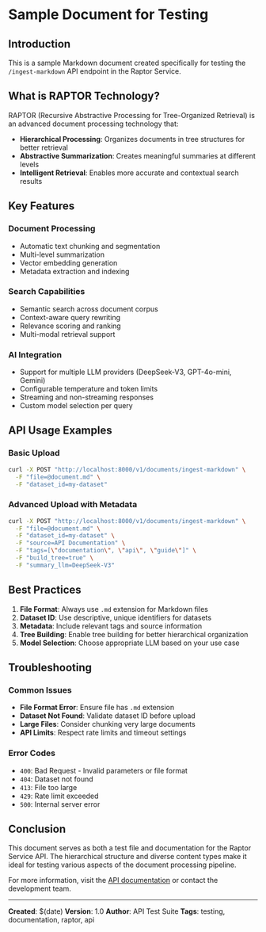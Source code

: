 # Sample Document for Testing

## Introduction

This is a sample Markdown document created specifically for testing the `/ingest-markdown` API endpoint in the Raptor Service.

## What is RAPTOR Technology?

RAPTOR (Recursive Abstractive Processing for Tree-Organized Retrieval) is an advanced document processing technology that:

- **Hierarchical Processing**: Organizes documents in tree structures for better retrieval
- **Abstractive Summarization**: Creates meaningful summaries at different levels
- **Intelligent Retrieval**: Enables more accurate and contextual search results

## Key Features

### Document Processing

- Automatic text chunking and segmentation
- Multi-level summarization
- Vector embedding generation
- Metadata extraction and indexing

### Search Capabilities

- Semantic search across document corpus
- Context-aware query rewriting
- Relevance scoring and ranking
- Multi-modal retrieval support

### AI Integration

- Support for multiple LLM providers (DeepSeek-V3, GPT-4o-mini, Gemini)
- Configurable temperature and token limits
- Streaming and non-streaming responses
- Custom model selection per query

## API Usage Examples

### Basic Upload

```bash
curl -X POST "http://localhost:8000/v1/documents/ingest-markdown" \
  -F "file=@document.md" \
  -F "dataset_id=my-dataset"
```

### Advanced Upload with Metadata

```bash
curl -X POST "http://localhost:8000/v1/documents/ingest-markdown" \
  -F "file=@document.md" \
  -F "dataset_id=my-dataset" \
  -F "source=API Documentation" \
  -F "tags=[\"documentation\", \"api\", \"guide\"]" \
  -F "build_tree=true" \
  -F "summary_llm=DeepSeek-V3"
```

## Best Practices

1. **File Format**: Always use `.md` extension for Markdown files
2. **Dataset ID**: Use descriptive, unique identifiers for datasets
3. **Metadata**: Include relevant tags and source information
4. **Tree Building**: Enable tree building for better hierarchical organization
5. **Model Selection**: Choose appropriate LLM based on your use case

## Troubleshooting

### Common Issues

- **File Format Error**: Ensure file has `.md` extension
- **Dataset Not Found**: Validate dataset ID before upload
- **Large Files**: Consider chunking very large documents
- **API Limits**: Respect rate limits and timeout settings

### Error Codes

- `400`: Bad Request - Invalid parameters or file format
- `404`: Dataset not found
- `413`: File too large
- `429`: Rate limit exceeded
- `500`: Internal server error

## Conclusion

This document serves as both a test file and documentation for the Raptor Service API. The hierarchical structure and diverse content types make it ideal for testing various aspects of the document processing pipeline.

For more information, visit the [API documentation](http://localhost:8000/docs) or contact the development team.

---

**Created**: $(date)
**Version**: 1.0
**Author**: API Test Suite
**Tags**: testing, documentation, raptor, api
